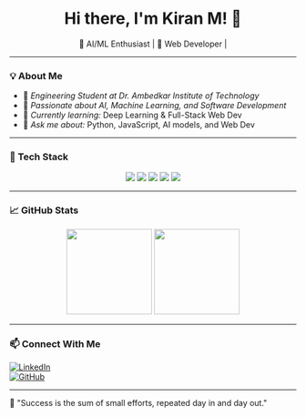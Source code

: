 <h1 align="center">Hi there, I'm Kiran M! 👋</h1>

<p align="center">
  🚀 AI/ML Enthusiast | 🎨 Web Developer | 
</p>

---

### 💡 About Me  
- 🏫 *Engineering Student at Dr. Ambedkar Institute of Technology*  
- 🎯 *Passionate about AI, Machine Learning, and Software Development*  
- 🌱 *Currently learning:* Deep Learning & Full-Stack Web Dev  
- 💬 *Ask me about:* Python, JavaScript, AI models, and Web Dev  


---

### 🚀 Tech Stack  

<p align="center">
  <img src="https://img.shields.io/badge/Python-3776AB?style=for-the-badge&logo=python&logoColor=white" />
  <img src="https://img.shields.io/badge/JavaScript-F7DF1E?style=for-the-badge&logo=javascript&logoColor=black" />
  <img src="https://img.shields.io/badge/HTML5-E34F26?style=for-the-badge&logo=html5&logoColor=white" />
  <img src="https://img.shields.io/badge/CSS3-1572B6?style=for-the-badge&logo=css3&logoColor=white" />
  <img src="https://img.shields.io/badge/GitHub-181717?style=for-the-badge&logo=github&logoColor=white" />
</p>

---

### 📈 GitHub Stats  

<p align="center">
  <img src="https://github-readme-stats.vercel.app/api?username=kiran05-stack&show_icons=true&theme=radical" height="150" />
  <img src="https://github-readme-streak-stats.herokuapp.com/?user=kiran05-stack&theme=radical" height="150" />
</p>

---

### 📫 Connect With Me  

[![LinkedIn](https://img.shields.io/badge/LinkedIn-KiranM-blue?style=for-the-badge&logo=linkedin)](https://www.linkedin.com/in/kiran-m-xxx)  
[![GitHub](https://img.shields.io/badge/GitHub-Kiran05--stack-black?style=for-the-badge&logo=github)](https://github.com/kiran05-stack)  

---

🚀 "Success is the sum of small efforts, repeated day in and day out."
